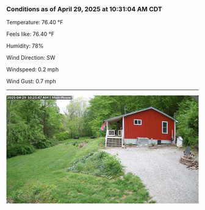 ### Conditions as of April 29, 2025 at 10:31:04 AM CDT 

Temperature: 76.40 &deg;F

Feels like: 76.40 &deg;F

Humidity: 78%

Wind Direction: SW

Windspeed: 0.2 mph

Wind Gust: 0.7 mph

---

<img src="./images/latest.jpeg"/>

